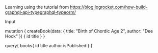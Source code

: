 Learning using the tutorial from 
https://blog.logrocket.com/how-build-graphql-api-typegraphql-typeorm/


Input

mutation {
createBook(data: { title: "Birth of Chordic Age 2", author: "Dee Hock" }) {
id
title
}
}


query{
books{
id
title
author
isPublished
}
}
